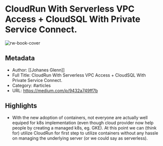 # CloudRun With Serverless VPC Access + CloudSQL With Private Service Connect.

![rw-book-cover](https://readwise-assets.s3.amazonaws.com/static/images/article2.74d541386bbf.png)

## Metadata
- Author: [[Johanes Glenn]]
- Full Title: CloudRun With Serverless VPC Access + CloudSQL With Private Service Connect.
- Category: #articles
- URL: https://medium.com/p/9432a749ff7b

## Highlights
- With the new adoption of containers, not everyone are actually well equiped for k8s implementation (even though cloud provider now help people by creating a managed k8s, eg. GKE). At this point we can (think for) utilize CloudRun for first step to utilize containers without any hassle on managing the underlying server (or we could say as serverless).
